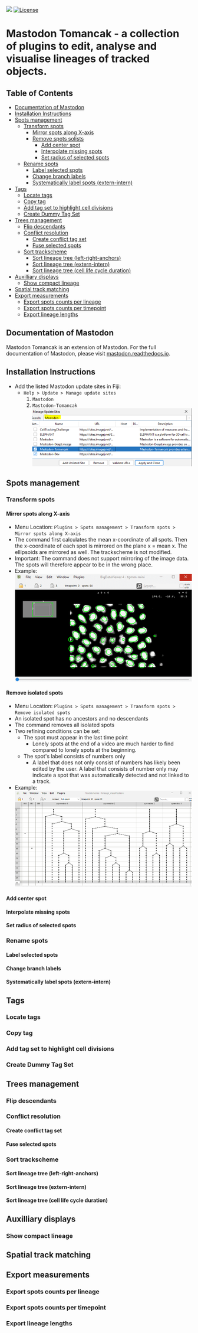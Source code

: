 [![](https://github.com/mastodon-sc/mastodon-tomancak/actions/workflows/build-main.yml/badge.svg)](https://github.com/mastodon-sc/mastodon-tomancak/actions/workflows/build-main.yml)
[![License](https://img.shields.io/badge/License-BSD%202--Clause-orange.svg)](https://opensource.org/licenses/BSD-2-Clause)

# Mastodon Tomancak - a collection of plugins to edit, analyse and visualise lineages of tracked objects.

## Table of Contents

* [Documentation of Mastodon](#documentation-of-mastodon)
* [Installation Instructions](#installation-instructions)
* [Spots management](#spots-management)
    * [Transform spots](#transform-spots)
        * [Mirror spots along X-axis](#mirror-spots-along-x-axis)
      * [Remove spots solists](#remove-isolated-spots)
        * [Add center spot](#add-center-spot)
        * [Interpolate missing spots](#interpolate-missing-spots)
        * [Set radius of selected spots](#set-radius-of-selected-spots)
    * [Rename spots](#rename-spots)
        * [Label selected spots](#label-selected-spots)
        * [Change branch labels](#change-branch-labels)
        * [Systematically label spots (extern-intern)](#systematically-label-spots-extern-intern)
* [Tags](#tags)
    * [Locate tags](#locate-tags)
    * [Copy tag](#copy-tag)
    * [Add tag set to highlight cell divisions](#add-tag-set-to-highlight-cell-divisions)
    * [Create Dummy Tag Set](#create-dummy-tag-set)
* [Trees management](#trees-management)
    * [Flip descendants](#flip-descendants)
    * [Conflict resolution](#conflict-resolution)
        * [Create conflict tag set](#create-conflict-tag-set)
        * [Fuse selected spots](#fuse-selected-spots)
    * [Sort trackscheme](#sort-trackscheme)
        * [Sort lineage tree (left-right-anchors)](#sort-lineage-tree-left-right-anchors)
        * [Sort lineage tree (extern-intern)](#sort-lineage-tree-extern-intern)
        * [Sort lineage tree (cell life cycle duration)](#sort-lineage-tree-cell-life-cycle-duration)
* [Auxilliary displays](#auxilliary-displays)
    * [Show compact lineage](#show-compact-lineage)
* [Spatial track matching](#spatial-track-matching)
* [Export measurements](#export-measurements)
    * [Export spots counts per lineage](#export-spots-counts-per-lineage)
    * [Export spots counts per timepoint](#export-spots-counts-per-timepoint)
    * [Export lineage lengths](#export-lineage-lengths)

## Documentation of Mastodon

Mastodon Tomancak is an extension of Mastodon. For the full documentation of Mastodon, please visit
[mastodon.readthedocs.io](https://mastodon.readthedocs.io/en/latest/index.html).

## Installation Instructions

* Add the listed Mastodon update sites in Fiji:
    * `Help > Update > Manage update sites`
        1. `Mastodon`
        2. `Mastodon-Tomancak`
           ![Mastodon Update sites](doc/installation/Mastodon.png)

## Spots management

### Transform spots

#### Mirror spots along X-axis

* Menu Location: `Plugins > Spots management > Transform spots > Mirror spots along X-axis`
* The command first calculates the mean x-coordinate of all spots. Then the x-coordinate of each spot is mirrored on the
plane x = mean x. The ellipsoids are mirrored as well. The trackscheme is not modified.
* Important: The command does not support mirroring of the image data. The spots will therefore appear to be in the
  wrong
place.
* Example: ![mirror_spots.gif](doc/spotsmanagement/mirror_spots.gif)

#### Remove isolated spots

* Menu Location: `Plugins > Spots management > Transform spots > Remove isolated spots`
* An isolated spot has no ancestors and no descendants
* The command removes all isolated spots
* Two refining conditions can be set:
    * The spot must appear in the last time point
        * Lonely spots at the end of a video are much harder to find compared to lonely spots at the beginning.
    * The spot's label consists of numbers only
        * A label that does not only consist of numbers has likely been edited by the user. A label that consists of
          number only may indicate a spot that was automatically detected and not linked to a track.
* Example: ![isolated_spots.gif](doc/spotsmanagement/isolated_spots.gif)

#### Add center spot

#### Interpolate missing spots

#### Set radius of selected spots

### Rename spots

#### Label selected spots

#### Change branch labels

#### Systematically label spots (extern-intern)

## Tags

### Locate tags

### Copy tag

### Add tag set to highlight cell divisions

### Create Dummy Tag Set

## Trees management

### Flip descendants

### Conflict resolution

#### Create conflict tag set

#### Fuse selected spots

### Sort trackscheme

#### Sort lineage tree (left-right-anchors)

#### Sort lineage tree (extern-intern)

#### Sort lineage tree (cell life cycle duration)

## Auxilliary displays

### Show compact lineage

## Spatial track matching

## Export measurements

### Export spots counts per lineage

### Export spots counts per timepoint

### Export lineage lengths
